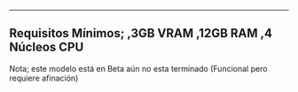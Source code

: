 ---
Requisitos Mínimos;
,3GB VRAM
,12GB RAM
,4 Núcleos CPU
-----
Nota; este modelo está en Beta aún no esta terminado (Funcional pero requiere afinación)
